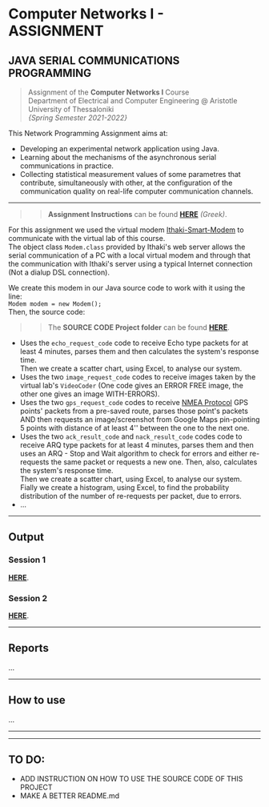 # Computer Networks I - ASSIGNMENT

## JAVA SERIAL COMMUNICATIONS PROGRAMMING

> Assignment of the **Computer Networks I** Course  
Department of Electrical and Computer Engineering @ Aristotle University of Thessaloniki   
*{Spring Semester 2021-2022}* 

This Network Programming Assignment aims at:
- Developing an experimental network application using Java.
- Learning about the mechanisms of the asynchronous serial communications in practice.
- Collecting statistical measurement values of some parametres that contribute, simultaneously with other, at the configuration of the communication quality on real-life computer communication channels.    


---
>> **Assignment Instructions** can be found [**HERE**](https://github.com/Kyparissis/Networks1-2022-Assignment/blob/main/Assignment-Instructions.pdf) *(Greek)*. 

For this assignment we used the virtual modem [Ithaki-Smart-Modem](https://github.com/Kyparissis/Networks1-2022-Assignment/blob/main/lib/ithakimodem.jar) to communicate with the virtual lab of this course.    
The object class ```Modem.class```  provided by Ithaki's web server allows the serial communication of a PC with a local virtual modem and through that the communication with Ithaki's server using a typical Internet connection (Not a dialup DSL connection).   
 
We create this modem in our Java source code to work with it using the line:   
```Modem modem = new Modem();```   
Then, the source code:      
>> The **SOURCE CODE Project folder** can be found [**HERE**](https://github.com/Kyparissis/Networks1-2022-Assignment/blob/main/Assignment-Instructions.pdf).
- Uses the ```echo_request_code``` code to receive Echo type packets for at least 4 minutes, parses them and then calculates the system's response time.   
Then we create a scatter chart, using Excel, to analyse our system.
- Uses the two ```image_request_code``` codes to receive images taken by the virtual lab's `VideoCoder` (One code gives an ERROR FREE image, the other one gives an image WITH-ERRORS).
- Uses the two ```gps_request_code``` codes to receive [NMEA Protocol](http://www.nmea.org/) GPS points' packets from a pre-saved route, parses those point's packets AND then requests an image/screenshot from Google Maps pin-pointing 5 points with distance of at least 4'' between the one to the next one.
- Uses the two ```ack_result_code``` and ```nack_result_code``` codes code to receive ARQ type packets for at least 4 minutes, parses them and then uses an ARQ - Stop and Wait algorithm to check for errors and either re-requests the same packet or requests a new one. Then, also, calculates the system's response time.   
Then we create a scatter chart, using Excel, to analyse our system.   
Fially we create a histogram, using Excel, to find the probability distribution of the number of re-requests per packet, due to errors.
- ...

---
## Output

### Session 1
[**HERE**](https://github.com/Kyparissis/Networks1-2022-Assignment/tree/main/sessions-output/session-1%4012-04-2022).
### Session 2
[**HERE**](https://github.com/Kyparissis/Networks1-2022-Assignment/tree/main/sessions-output/session-2%4015-04-2022).

---

## Reports
...

---

## How to use
...

---
---
## TO DO:
- ADD INSTRUCTION ON HOW TO USE THE SOURCE CODE OF THIS PROJECT
- MAKE A BETTER README.md
